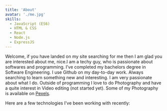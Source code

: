 ```yaml
---
title: 'About'
avatar: './me.jpg'
skills:
  - JavaScript (ES6)
  - HTML & CSS
  - React
  - Node.js
  - ExpressJS
---
```


Welcome, if you have landed on my site searching for me then I am glad you are interested about me, nice.I am a techy guy, who is passionate about softwares and programming. I’ve completed my bachelors degree in Software Engineering. I use Github on my day-to-day work. Always searching to learn something new and interesting. I am very passionate about what I do. Outside of programming I love to do Photography and have a quite interest in Video editing (not started yet). Some of my Photography is available on <a href="https://www.pexels.com/@xosef-346551" rel="noopener noreferrer" target="_blank">Pexels</a>.

Here are a few technologies I've been working with recently:
